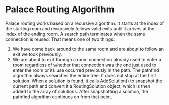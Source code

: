 # Palace Routing Algorithm
Palace routing works based on a recursive algorithm.  It starts at the index of the starting room and recursively follows valid exits until it arrives at the index of the ending room.  A search path terminates when the same connection is reused.  That means one of two things:
1.	We have come back around to the same room and are about to follow an exit we took previously.
2.	We are about to exit through a room connection already used to enter a room regardless of whether that connection was the one just used to enter the room or its use occurred previously in the path.
The pathfind algorithm always searches the entire tree.  It does not stop at the first solution.  When a solution is found, it calls AddSolution() to snapshot the current path and convert it a RoutingSolution object, which is then added to the array of solutions.  After snapshotting a solution, the pathfind algorithm continues on from that point.
